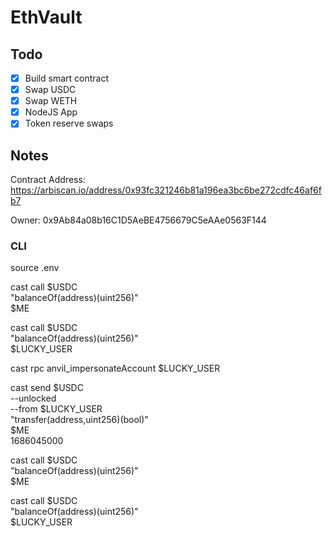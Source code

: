 # EthVault

## Todo

- [x] Build smart contract
- [x] Swap USDC
- [x] Swap WETH
- [x] NodeJS App
- [X] Token reserve swaps

## Notes

Contract Address: https://arbiscan.io/address/0x93fc321246b81a196ea3bc6be272cdfc46af6fb7

Owner: 0x9Ab84a08b16C1D5AeBE4756679C5eAAe0563F144

### CLI

source .env

cast call $USDC \
 "balanceOf(address)(uint256)" \
 $ME

cast call $USDC \
 "balanceOf(address)(uint256)" \
 $LUCKY_USER

cast rpc anvil_impersonateAccount $LUCKY_USER

cast send $USDC \
--unlocked \
--from $LUCKY_USER \
 "transfer(address,uint256)(bool)" \
 $ME \
 1686045000

cast call $USDC \
 "balanceOf(address)(uint256)" \
 $ME

cast call $USDC \
 "balanceOf(address)(uint256)" \
 $LUCKY_USER
